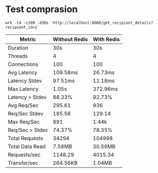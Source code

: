 # Test comprasion
```
wrk -t4 -c100 -d30s 'http://localhost:8080/get_recipient_details?recipient_id=1'
```
| Metric          | Without Redis            | With Redis                |
|-----------------|--------------------------|---------------------------|
| Duration        | 30s                      | 30s                       |
| Threads         | 4                        | 4                         |
| Connections     | 100                      | 100                       |
| Avg Latency     | 109.58ms                 | 26.73ms                   |
| Latency Stdev   | 97.51ms                  | 11.18ms                   |
| Max Latency     | 1.05s                    | 372.96ms                  |
| Latency > Stdev | 88.33%                   | 92.73%                    |
| Avg Req/Sec     | 295.61                   | 936                       |
| Req/Sec Stdev   | 185.56                   | 129.14                    |
| Max Req/Sec     | 891                      | 1.44k                     |
| Req/Sec > Stdev | 74.37%                   | 78.35%                    |
| Total Requests  | 34294                    | 104998                    |
| Total Data Read | 7.58MB                   | 30.56MB                   |
| Requests/sec    | 1148.29                  | 4015.34                   |
| Transfer/sec    | 264.56KB                 | 1.04MB                    |
